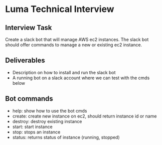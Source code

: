 # Luma Technical Interview

## Interview Task

Create a slack bot that will manage AWS ec2 instances. The slack bot should offer commands to manage a new or existing ec2 instance.

## Deliverables

* Description on how to install and run the slack bot
* A running bot on a slack account where we can test with the cmds below

## Bot commands

* help: show how to use the bot cmds
* create: create new instance on ec2, should return instance id or name
* destroy: destroy existing instance
* start: start instance
* stop: stops an instance
* status: returns status of instance  (running, stopped)

